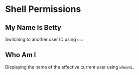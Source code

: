 # Shell Permissions

## My Name Is Betty
Switching to another user ID using `su`.

## Who Am I
Displaying the name of the effective current user using `whoami`.
